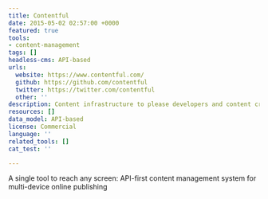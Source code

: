 ```yaml
---
title: Contentful
date: 2015-05-02 02:57:00 +0000
featured: true
tools:
- content-management
tags: []
headless-cms: API-based
urls:
  website: https://www.contentful.com/
  github: https://github.com/contentful
  twitter: https://twitter.com/contentful
  other: ''
description: Content infrastructure to please developers and content creators
resources: []
data_model: API-based
license: Commercial
language: ''
related_tools: []
cat_test: ''

---
```

A single tool to reach any screen: API-first content management system for multi-device online publishing
